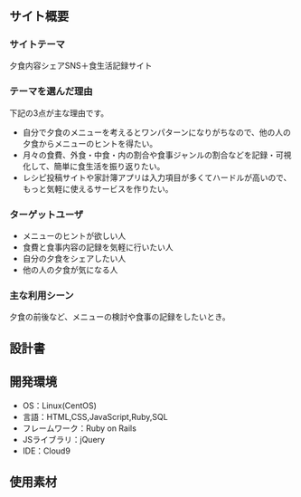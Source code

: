 # <DinneTrack>

## サイト概要
### サイトテーマ
夕食内容シェアSNS＋食生活記録サイト

### テーマを選んだ理由
下記の3点が主な理由です。
- 自分で夕食のメニューを考えるとワンパターンになりがちなので、他の人の夕食からメニューのヒントを得たい。
- 月々の食費、外食・中食・内の割合や食事ジャンルの割合などを記録・可視化して、簡単に食生活を振り返りたい。
- レシピ投稿サイトや家計簿アプリは入力項目が多くてハードルが高いので、もっと気軽に使えるサービスを作りたい。


### ターゲットユーザ
- メニューのヒントが欲しい人
- 食費と食事内容の記録を気軽に行いたい人
- 自分の夕食をシェアしたい人
- 他の人の夕食が気になる人

### 主な利用シーン
夕食の前後など、メニューの検討や食事の記録をしたいとき。

## 設計書

## 開発環境
- OS：Linux(CentOS)
- 言語：HTML,CSS,JavaScript,Ruby,SQL
- フレームワーク：Ruby on Rails
- JSライブラリ：jQuery
- IDE：Cloud9

## 使用素材